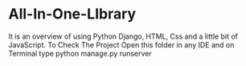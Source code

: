# All-In-One-LIbrary
It is an overview of using Python Django, HTML, Css and a little bit of JavaScript.    To Check The Project Open this folder in any IDE and on Terminal type python manage.py runserver 
